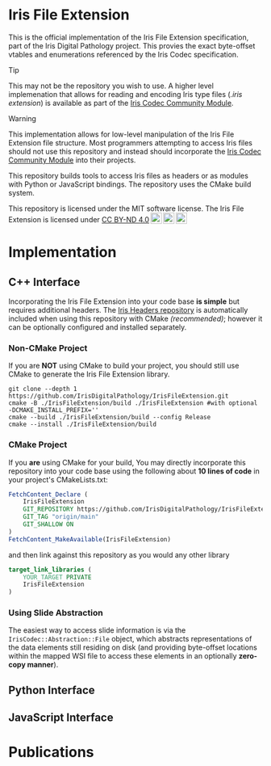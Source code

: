 # Iris File Extension

This is the official implementation of the Iris File Extension specification, part of the Iris Digital Pathology project. This provies the exact byte-offset vtables and enumerations referenced by the Iris Codec specification.

> [!TIP]
> This may not be the repository you wish to use. A higher level implemenation that allows for reading and encoding Iris type files (*.iris extension*) is available as part of the [Iris Codec Community Module](https://github.com/IrisDigitalPathology/Iris-Codec.git). 

> [!WARNING]
> This implementation allows for low-level manipulation of the Iris File Extension file structure. Most programmers attempting to access Iris files should not use this repository and instead should incorporate the [Iris Codec Community Module](https://github.com/IrisDigitalPathology/Iris-Codec.git) into their projects. 

This repository builds tools to access Iris files as headers or as modules with Python or JavaScript bindings. The repository uses the CMake build system. 

<p xmlns:cc="http://creativecommons.org/ns#" >This repository is licensed under the MIT software license. The Iris File Extension is licensed under <a href="https://creativecommons.org/licenses/by-nd/4.0/?ref=chooser-v1" target="_blank" rel="license noopener noreferrer" style="display:inline-block;">CC BY-ND 4.0<img style="height:22px!important;margin-left:3px;vertical-align:text-bottom;" src="https://mirrors.creativecommons.org/presskit/icons/cc.svg?ref=chooser-v1" alt=""><img style="height:22px!important;margin-left:3px;vertical-align:text-bottom;" src="https://mirrors.creativecommons.org/presskit/icons/by.svg?ref=chooser-v1" alt=""><img style="height:22px!important;margin-left:3px;vertical-align:text-bottom;" src="https://mirrors.creativecommons.org/presskit/icons/nd.svg?ref=chooser-v1" alt=""></a></p>

# Implementation
## C++ Interface
Incorporating the Iris File Extension into your code base **is simple** but requires additional headers. The [Iris Headers repository]() is automatically included when using this repository with CMake *(recommended)*; however it can be optionally configured and installed separately. 

### Non-CMake Project
If you are **NOT** using CMake to build your project, you should still use CMake to generate the Iris File Extension library.
```shell
git clone --depth 1 https://github.com/IrisDigitalPathology/IrisFileExtension.git
cmake -B ./IrisFileExtension/build ./IrisFileExtension #with optional -DCMAKE_INSTALL_PREFIX=''
cmake --build ./IrisFileExtension/build --config Release
cmake --install ./IrisFileExtension/build
```

### CMake Project
If you **are** using CMake for your build, You may directly incorporate this repository into your code base using the following about **10 lines of code** in your project's CMakeLists.txt:
```CMake
FetchContent_Declare (
    IrisFileExtension
    GIT_REPOSITORY https://github.com/IrisDigitalPathology/IrisFileExtension.git
    GIT_TAG "origin/main"
    GIT_SHALLOW ON
)
FetchContent_MakeAvailable(IrisFileExtension)
```
and then link against this repository as you would any other library
```CMake
target_link_libraries (
    YOUR_TARGET PRIVATE
    IrisFileExtension
)
```
### Using Slide Abstraction
The easiest way to access slide information is via the `IrisCodec::Abstraction::File` object, which abstracts representations of the data elements still residing on disk (and providing byte-offset locations within the mapped WSI file to access these elements in an optionally **zero-copy manner**).



## Python Interface

## JavaScript Interface

# Publications

